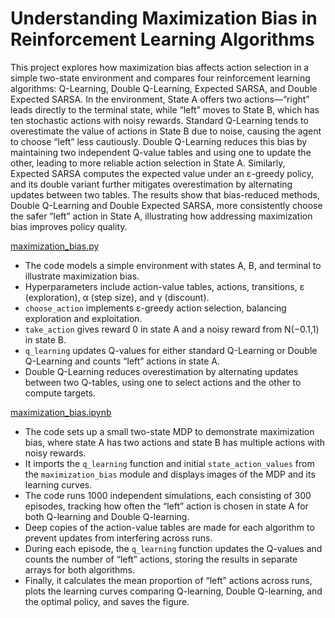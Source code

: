 # **Understanding Maximization Bias in Reinforcement Learning Algorithms**

This project explores how maximization bias affects action selection in a simple two-state environment and compares four reinforcement learning algorithms: Q-Learning, Double Q-Learning, Expected SARSA, and Double Expected SARSA. In the environment, State A offers two actions—“right” leads directly to the terminal state, while “left” moves to State B, which has ten stochastic actions with noisy rewards. Standard Q-Learning tends to overestimate the value of actions in State B due to noise, causing the agent to choose “left” less cautiously. Double Q-Learning reduces this bias by maintaining two independent Q-value tables and using one to update the other, leading to more reliable action selection in State A. Similarly, Expected SARSA computes the expected value under an ε-greedy policy, and its double variant further mitigates overestimation by alternating updates between two tables. The results show that bias-reduced methods, Double Q-Learning and Double Expected SARSA, more consistently choose the safer “left” action in State A, illustrating how addressing maximization bias improves policy quality.

[maximization_bias.py](maximization-bias/src/maximization_bias.py)

* The code models a simple environment with states A, B, and terminal to illustrate maximization bias.
* Hyperparameters include action-value tables, actions, transitions, ε (exploration), α (step size), and γ (discount).
* `choose_action` implements ε-greedy action selection, balancing exploration and exploitation.
* `take_action` gives reward 0 in state A and a noisy reward from N(−0.1,1) in state B.
* `q_learning` updates Q-values for either standard Q-Learning or Double Q-Learning and counts “left” actions in state A.
* Double Q-Learning reduces overestimation by alternating updates between two Q-tables, using one to select actions and the other to compute targets.

[maximization_bias.ipynb](maximization-bias/notebooks/maximization_bias.ipynb)
* The code sets up a small two-state MDP to demonstrate maximization bias, where state A has two actions and state B has multiple actions with noisy rewards.
* It imports the `q_learning` function and initial `state_action_values` from the `maximization_bias` module and displays images of the MDP and its learning curves.
* The code runs 1000 independent simulations, each consisting of 300 episodes, tracking how often the “left” action is chosen in state A for both Q-learning and Double Q-learning.
* Deep copies of the action-value tables are made for each algorithm to prevent updates from interfering across runs.
* During each episode, the `q_learning` function updates the Q-values and counts the number of “left” actions, storing the results in separate arrays for both algorithms.
* Finally, it calculates the mean proportion of “left” actions across runs, plots the learning curves comparing Q-learning, Double Q-learning, and the optimal policy, and saves the figure.
